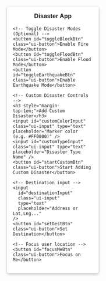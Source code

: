 <!doctype html>
<html lang="en">
<head>
  <meta charset="utf-8" />
  <title>Disaster App with Removal & Custom Disasters</title>
  <meta name="viewport" content="width=device-width, initial-scale=1" />

  <!-- Mapbox GL JS -->
  <script src="https://api.tiles.mapbox.com/mapbox-gl-js/v3.3.0/mapbox-gl.js"></script>
  <link href="https://api.tiles.mapbox.com/mapbox-gl-js/v3.3.0/mapbox-gl.css" rel="stylesheet" />

  <!-- Mapbox GL Directions Plugin -->
  <script
    src="https://api.mapbox.com/mapbox-gl-js/plugins/mapbox-gl-directions/v4.1.1/mapbox-gl-directions.js"></script>
  <link
    rel="stylesheet"
    href="https://api.mapbox.com/mapbox-gl-js/plugins/mapbox-gl-directions/v4.1.1/mapbox-gl-directions.css"
    type="text/css"
  />

  <!-- Turf.js for geometry operations -->
  <script src="https://cdnjs.cloudflare.com/ajax/libs/Turf.js/6.5.0/turf.min.js"></script>

  <style>
    body {
      margin: 0;
      padding: 0;
      font-family: sans-serif;
    }
    #map {
      position: absolute;
      top: 0;
      bottom: 0;
      width: 100%;
    }
    .ui-container {
      position: absolute;
      top: 20px;
      right: 20px;
      background: rgba(255, 255, 255, 0.9);
      border-radius: 6px;
      padding: 16px;
      z-index: 2;
      box-shadow: 0 2px 6px rgba(0, 0, 0, 0.3);
      width: 220px;
    }
    .ui-container h1 {
      margin: 0 0 1em 0;
      font-size: 1.2em;
      text-align: center;
    }
    .ui-button,
    .ui-input {
      display: block;
      width: 100%;
      margin: 0.5em 0;
      padding: 0.4em 0.6em;
      font-size: 1em;
      border-radius: 4px;
      border: 1px solid #ccc;
    }
    .ui-button {
      cursor: pointer;
      background-color: #f8f8f8;
      transition: background-color 0.2s;
    }
    .ui-button:hover {
      background-color: #eee;
    }
    .mapboxgl-ctrl-top-left {
      margin-top: 10px;
      margin-left: 10px;
    }
    .mapboxgl-popup-content {
      max-width: 320px;
    }
  </style>
</head>

<body>
  <!-- Map -->
  <div id="map"></div>

  <!-- UI Container -->
  <div class="ui-container">
    <h1>Disaster App</h1>

    <!-- Toggle Disaster Modes (Optional) -->
    <button id="toggleBlockBtn" class="ui-button">Enable Fire Mode</button>
    <button id="toggleFloodBtn" class="ui-button">Enable Flood Mode</button>
    <button id="toggleEarthquakeBtn" class="ui-button">Enable Earthquake Mode</button>

    <!-- Custom Disaster Controls -->
    <h3 style="margin-top:1em;">Add Custom Disaster</h3>
    <input id="customColorInput" class="ui-input" type="text" placeholder="Marker color (e.g. #FF0000)" />
    <input id="customTypeInput" class="ui-input" type="text" placeholder="Disaster Type Name" />
    <button id="startCustomBtn" class="ui-button">Start Adding Custom Disaster</button>

    <!-- Destination input -->
    <input
      id="destinationInput"
      class="ui-input"
      type="text"
      placeholder="Address or Lat,Lng..."
    />
    <button id="setDestBtn" class="ui-button">Set Destination</button>

    <!-- Focus user location -->
    <button id="focusMeBtn" class="ui-button">Focus on Me</button>
  </div>

  <script>
    'use strict';

    // ------------------------------------------
    // 1) BASIC MAP & DIRECTIONS
    // ------------------------------------------
    mapboxgl.accessToken =
      'pk.eyJ1IjoicmFsZHV0ZWsiLCJhIjoiY202MmR5MDViMHlmMjJucG5mcWw4emo4ZSJ9.Ox0uAsJ9O66fBpsEUOMXlw';

    // Default center = McMaster University
    const defaultCenter = [-79.9177, 43.2609];
    const map = new mapboxgl.Map({
      container: 'map',
      style: 'mapbox://styles/mapbox/streets-v12',
      center: defaultCenter,
      zoom: 12
    });

    map.addControl(new mapboxgl.NavigationControl(), 'top-left');
    map.addControl(new mapboxgl.ScaleControl({ maxWidth: 100, unit: 'metric' }), 'bottom-left');

    const directions = new MapboxDirections({
      accessToken: mapboxgl.accessToken,
      unit: 'metric',
      profile: 'mapbox/driving',
      interactive: false,
      controls: {
        inputs: false,
        instructions: true
      }
    });
    map.addControl(directions, 'top-left');

    // (Optional) set max bounds around Hamilton area, if desired
    const bounds = [
      [-80.3, 43.0],   // SW corner
      [-78.9, 44.0]    // NE corner
    ];
    map.setMaxBounds(bounds);

    // ------------------------------------------
    // 2) USER LOCATION
    // ------------------------------------------
    let userLocation = null;
    let userMarker = null;

    if ('geolocation' in navigator) {
      navigator.geolocation.watchPosition(
        (position) => {
          userLocation = [position.coords.longitude, position.coords.latitude];
          if (!userMarker) {
            userMarker = new mapboxgl.Marker({ color: 'green' })
              .setLngLat(userLocation)
              .addTo(map);
          } else {
            userMarker.setLngLat(userLocation);
          }
        },
        (err) => {
          console.warn('Geolocation error:', err);
          // No alert. Simply default to McMaster if we fail
          userLocation = defaultCenter;
          userMarker = new mapboxgl.Marker({ color: 'green' })
            .setLngLat(userLocation)
            .addTo(map);
        },
        {
          enableHighAccuracy: true,
          timeout: 10000,
          maximumAge: 0
        }
      );
    } else {
      // If geolocation not supported, default to McMaster
      userLocation = defaultCenter;
      userMarker = new mapboxgl.Marker({ color: 'green' })
        .setLngLat(userLocation)
        .addTo(map);
    }

    document.getElementById('focusMeBtn').addEventListener('click', () => {
      if (userLocation) {
        map.flyTo({ center: userLocation, zoom: 14 });
      }
    });

    // ------------------------------------------
    // 3) LOAD SAFE HAVENS / FIRES FROM SERVER
    // (Example stubs; not strictly required)
    // ------------------------------------------
    let safeHavensData = [];
    let fireFeatures = [];
    let fireBuffers = [];

    map.on('load', () => {
      loadSafeHavens();
      loadFires();
    });

    async function loadSafeHavens() {
      try {
        const response = await fetch('/api/safe-havens');
        safeHavensData = await response.json();

        safeHavensData.forEach((haven) => {
          new mapboxgl.Marker({ color: 'yellow' })
            .setLngLat(haven.coords)
            .setPopup(
              new mapboxgl.Popup({ offset: 25 })
                .setHTML(`<h3>${haven.name}</h3><p>Safe Haven</p>`)
            )
            .addTo(map);
        });
      } catch (err) {
        console.error('Failed to load safe havens:', err);
      }
    }

    async function loadFires() {
      try {
        const response = await fetch('/api/fires');
        const fires = await response.json();

        fires.forEach((fire) => {
          const timePlaced = new Date().toLocaleString();
          const popupHTML = `
            <h3><a href="https://www.lioapplications.lrc.gov.on.ca/ForestFireInformationMap/index.html?viewer=FFIM.FFIM" target="_blank">
              Fire (Historical Data)
            </a></h3>
            <p>Time Placed: ${timePlaced}</p>
            <p>Blocked area due to Fire</p>
          `;
          new mapboxgl.Marker({ color: 'red' })
            .setLngLat(fire.coords)
            .setPopup(new mapboxgl.Popup({ offset: 25 }).setHTML(popupHTML))
            .addTo(map);

          const firePoint = turf.point(fire.coords);
          const bufferPoly = turf.buffer(firePoint, 0.02, { units: 'kilometers' });
          fireFeatures.push(firePoint);
          fireBuffers.push(bufferPoly);
        });
      } catch (err) {
        console.error('Failed to load fires:', err);
      }
    }

    // ------------------------------------------
    // 4) DISASTER MODES (Fire/Flood/Earthquake)
    // ------------------------------------------
    let fireMode = false;
    let floodMode = false;
    let earthquakeMode = false;

    const toggleBlockBtn = document.getElementById('toggleBlockBtn');
    const toggleFloodBtn = document.getElementById('toggleFloodBtn');
    const toggleEarthquakeBtn = document.getElementById('toggleEarthquakeBtn');

    toggleBlockBtn.addEventListener('click', () => {
      fireMode = !fireMode;
      if (fireMode) {
        floodMode = false;
        earthquakeMode = false;
        toggleFloodBtn.textContent = 'Enable Flood Mode';
        toggleEarthquakeBtn.textContent = 'Enable Earthquake Mode';
      }
      toggleBlockBtn.textContent = fireMode ? 'Disable Fire Mode' : 'Enable Fire Mode';
    });

    toggleFloodBtn.addEventListener('click', () => {
      floodMode = !floodMode;
      if (floodMode) {
        fireMode = false;
        earthquakeMode = false;
        toggleBlockBtn.textContent = 'Enable Fire Mode';
        toggleEarthquakeBtn.textContent = 'Enable Earthquake Mode';
      }
      toggleFloodBtn.textContent = floodMode ? 'Disable Flood Mode' : 'Enable Flood Mode';
    });

    toggleEarthquakeBtn.addEventListener('click', () => {
      earthquakeMode = !earthquakeMode;
      if (earthquakeMode) {
        fireMode = false;
        floodMode = false;
        toggleBlockBtn.textContent = 'Enable Fire Mode';
        toggleFloodBtn.textContent = 'Enable Flood Mode';
      }
      toggleEarthquakeBtn.textContent = earthquakeMode
        ? 'Disable Earthquake Mode'
        : 'Enable Earthquake Mode';
    });

    // ------------------------------------------
    // 5) ADD CUSTOM DISASTER
    // ------------------------------------------
    let customAddMode = false;
    let customColor = '#000000';
    let customType = 'Custom';

    const customColorInput = document.getElementById('customColorInput');
    const customTypeInput = document.getElementById('customTypeInput');
    const startCustomBtn = document.getElementById('startCustomBtn');

    startCustomBtn.addEventListener('click', () => {
      const colorVal = customColorInput.value.trim() || '#000000';
      const typeVal = customTypeInput.value.trim() || 'Custom';
      customColor = colorVal;
      customType = typeVal;
      // Activate the "customAddMode"
      customAddMode = true;

      // Also disable any standard mode
      fireMode = false;
      floodMode = false;
      earthquakeMode = false;
      toggleBlockBtn.textContent = 'Enable Fire Mode';
      toggleFloodBtn.textContent = 'Enable Flood Mode';
      toggleEarthquakeBtn.textContent = 'Enable Earthquake Mode';

      alert('Click on the map to place your custom disaster marker.');
    });

    // ------------------------------------------
    // 6) CREATE/REMOVE MARKERS ON MAP CLICK
    // ------------------------------------------
    // We'll maintain a list of all "local" markers so we can remove them if needed
    const allMarkers = [];

    map.on('click', async (event) => {
      // If no standard or custom mode is active, do nothing
      if (!fireMode && !floodMode && !earthquakeMode && !customAddMode) {
        return;
      }

      if (!userLocation) {
        // If we still don't have user location, we won't proceed
        return;
      }

      const lngLat = [event.lngLat.lng, event.lngLat.lat];
      const timePlaced = new Date().toLocaleString();
      let markerColor = 'red';
      let disasterType = 'Fire';

      // If a custom mode is active, use the custom color & type
      if (customAddMode) {
        markerColor = customColor;
        disasterType = customType;
      } else {
        // Otherwise, use the toggles
        if (floodMode) {
          markerColor = 'blue';
          disasterType = 'Flood';
        } else if (earthquakeMode) {
          markerColor = 'brown';
          disasterType = 'Earthquake';
        }
      }

      // Generate appropriate link for historical data
      function getHistoricalLink(type) {
        if (type === 'Fire') {
          return 'https://www.lioapplications.lrc.gov.on.ca/ForestFireInformationMap/index.html?viewer=FFIM.FFIM';
        } else if (type === 'Flood') {
          return 'https://search.open.canada.ca/openmap/fe83a604-aa5a-4e46-903c-685f8b0cc33c';
        } else if (type === 'Earthquake') {
          return 'https://www.earthquakescanada.nrcan.gc.ca/stndon/NEDB-BNDS/bulletin-en.php';
        }
        // For custom disasters, we can show "No historical link" or just omit
        return '';
      }

      // Build the popup HTML
      const linkURL = getHistoricalLink(disasterType);
      const linkHTML = linkURL
        ? `<a href="${linkURL}" target="_blank">Historical Data on ${disasterType}</a>`
        : `<strong>${disasterType}</strong>`; // fallback

      // We'll store data for notes/edits
      const markerData = {
        marker: null, // will attach after creation
        disasterType,
        timePlaced,
        note: '',
        edits: []
      };

      function getPopupHTML() {
        const editsHTML = markerData.edits
          .map(e => `<li><strong>${e.time}:</strong> ${e.newNote}</li>`)
          .join('');
        const editHistory = editsHTML
          ? `<p><strong>Edit History:</strong></p><ul>${editsHTML}</ul>`
          : '';
        return `
          <h3>${linkHTML}</h3>
          <p><strong>Time Placed:</strong> ${markerData.timePlaced}</p>

          <label for="popupNoteInput">Note:</label>
          <textarea id="popupNoteInput" rows="2" style="width:100%;">${markerData.note}</textarea>
          <button id="saveNoteBtn">Save Note</button>
          <button id="removeMarkerBtn" style="margin-left:8px;">Remove Marker</button>

          ${editHistory}
        `;
      }

      const newMarker = new mapboxgl.Marker({ color: markerColor })
        .setLngLat(lngLat)
        .addTo(map);

      // Attach to markerData so we can remove it later
      markerData.marker = newMarker;
      allMarkers.push(markerData);

      const popup = new mapboxgl.Popup({ offset: 25 }).setHTML(getPopupHTML());
      newMarker.setPopup(popup);

      function attachPopupListeners() {
        setTimeout(() => {
          const saveBtn = document.getElementById('saveNoteBtn');
          const removeBtn = document.getElementById('removeMarkerBtn');
          if (saveBtn) {
            saveBtn.addEventListener('click', () => {
              const textArea = document.getElementById('popupNoteInput');
              if (!textArea) return;
              const newNote = textArea.value.trim();
              if (newNote !== markerData.note) {
                markerData.edits.push({
                  time: new Date().toLocaleString(),
                  newNote
                });
                markerData.note = newNote;
              }
              popup.setHTML(getPopupHTML());
              attachPopupListeners();
            });
          }
          if (removeBtn) {
            removeBtn.addEventListener('click', () => {
              // Remove from map
              newMarker.remove();
              // Remove from our allMarkers array
              const idx = allMarkers.indexOf(markerData);
              if (idx > -1) {
                allMarkers.splice(idx, 1);
              }
            });
          }
        }, 0);
      }

      popup.on('open', () => {
        attachPopupListeners();
      });

      // If we were adding a custom marker, turn off customAddMode after 1 placement
      if (customAddMode) {
        customAddMode = false;
      }

      // If it's a standard "Fire", also create a small buffer
      if (disasterType === 'Fire') {
        const firePoint = turf.point(lngLat);
        const bufferPoly = turf.buffer(firePoint, 0.02, { units: 'kilometers' });
        fireFeatures.push(firePoint);
        fireBuffers.push(bufferPoly);
      }

      // --------------------------
      // 7) Send a "Warning" if <20km from user
      // --------------------------
      const distanceKm = turf.distance(turf.point(userLocation), turf.point(lngLat), {
        units: 'kilometers'
      });
      if (distanceKm <= 20) {
        // Get approximate direction
        const bearing = turf.bearing(turf.point(userLocation), turf.point(lngLat));
        const direction = bearingToCardinal(bearing);
        alert(
          `Warning: A ${disasterType} was placed ${distanceKm.toFixed(1)} km ` +
          `to your ${direction}!`
        );
      }
    });

    // Helper: convert bearing to a rough cardinal direction
    function bearingToCardinal(bearing) {
      // Normalize to 0-360
      const angle = (bearing + 360) % 360;
      if (angle >= 22.5 && angle < 67.5) return 'NE';
      if (angle >= 67.5 && angle < 112.5) return 'E';
      if (angle >= 112.5 && angle < 157.5) return 'SE';
      if (angle >= 157.5 && angle < 202.5) return 'S';
      if (angle >= 202.5 && angle < 247.5) return 'SW';
      if (angle >= 247.5 && angle < 292.5) return 'W';
      if (angle >= 292.5 && angle < 337.5) return 'NW';
      return 'N';
    }

    // ------------------------------------------
    // 8) DESTINATION INPUT
    // ------------------------------------------
    let customDestinationActive = false;
    const destinationInput = document.getElementById('destinationInput');
    const setDestBtn = document.getElementById('setDestBtn');

    setDestBtn.addEventListener('click', () => {
      const inputValue = destinationInput.value.trim();
      if (!inputValue) {
        alert('Please enter a destination (address or lat,lng).');
        return;
      }
      customDestinationActive = true;

      directions.setOrigin(userLocation || defaultCenter);

      // If user enters "lat,lng" or "lng,lat"
      const coords = inputValue.split(',');
      if (coords.length === 2) {
        const lat = parseFloat(coords[0]);
        const lng = parseFloat(coords[1]);
        if (!isNaN(lat) && !isNaN(lng)) {
          directions.setDestination([lng, lat]);
          return;
        }
      }
      // Otherwise, treat as an address/place name
      directions.setDestination(inputValue);
    });
  </script>
</body>
</html>
